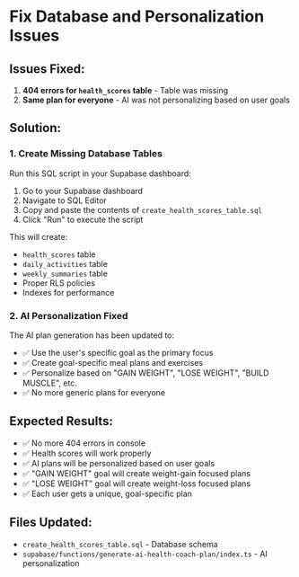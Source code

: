# Fix Database and Personalization Issues

## Issues Fixed:
1. **404 errors for `health_scores` table** - Table was missing
2. **Same plan for everyone** - AI was not personalizing based on user goals

## Solution:

### 1. Create Missing Database Tables
Run this SQL script in your Supabase dashboard:

1. Go to your Supabase dashboard
2. Navigate to SQL Editor
3. Copy and paste the contents of `create_health_scores_table.sql`
4. Click "Run" to execute the script

This will create:
- `health_scores` table
- `daily_activities` table  
- `weekly_summaries` table
- Proper RLS policies
- Indexes for performance

### 2. AI Personalization Fixed
The AI plan generation has been updated to:
- ✅ Use the user's specific goal as the primary focus
- ✅ Create goal-specific meal plans and exercises
- ✅ Personalize based on "GAIN WEIGHT", "LOSE WEIGHT", "BUILD MUSCLE", etc.
- ✅ No more generic plans for everyone

## Expected Results:
- ✅ No more 404 errors in console
- ✅ Health scores will work properly
- ✅ AI plans will be personalized based on user goals
- ✅ "GAIN WEIGHT" goal will create weight-gain focused plans
- ✅ "LOSE WEIGHT" goal will create weight-loss focused plans
- ✅ Each user gets a unique, goal-specific plan

## Files Updated:
- `create_health_scores_table.sql` - Database schema
- `supabase/functions/generate-ai-health-coach-plan/index.ts` - AI personalization
